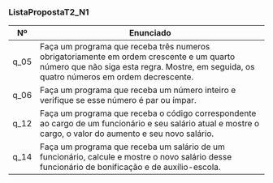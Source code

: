 <h3> ListaPropostaT2_N1 </h3>

Nº | Enunciado
--------- | ------
q_05| Faça um programa que receba três numeros obrigatoriamente em ordem crescente e um quarto número que não siga esta regra. Mostre, em seguida, os quatro números em ordem decrescente. 
q_06 | Faça um programa que receba um número inteiro e verifique se esse número é par ou ímpar.
q_12 | Faça um programa que receba o código correspondente ao cargo de um funcionário e seu salário atual e mostre o cargo, o valor do aumento e seu novo salário. 
q_14 | Faça um programa que receba um salário de um funcionário, calcule e mostre o novo salário desse funcionário de bonificação e de auxílio-escola.
